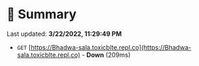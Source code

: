 # 📖 Summary
Last updated: **3/22/2022, 11:29:49 PM**

- `GET` [https://Bhadwa-sala.toxicblte.repl.co](https://Bhadwa-sala.toxicblte.repl.co) - **Down** (209ms)
